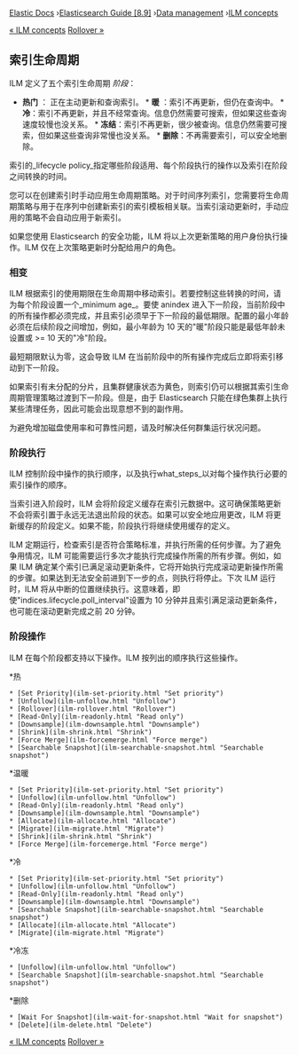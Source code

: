 

[Elastic Docs](/guide/) ›[Elasticsearch Guide [8.9]](index.md) ›[Data
management](data-management.md) ›[ILM concepts](ilm-concepts.md)

[« ILM concepts](ilm-concepts.md) [Rollover »](index-rollover.md)

## 索引生命周期

ILM 定义了五个索引生命周期 _阶段_：

* **热门** ： 正在主动更新和查询索引。  * **暖** ：索引不再更新，但仍在查询中。  * **冷**：索引不再更新，并且不经常查询。信息仍然需要可搜索，但如果这些查询速度较慢也没关系。  * **冻结**：索引不再更新，很少被查询。信息仍然需要可搜索，但如果这些查询非常慢也没关系。  * **删除**：不再需要索引，可以安全地删除。

索引的_lifecycle policy_指定哪些阶段适用、每个阶段执行的操作以及索引在阶段之间转换的时间。

您可以在创建索引时手动应用生命周期策略。对于时间序列索引，您需要将生命周期策略与用于在序列中创建新索引的索引模板相关联。当索引滚动更新时，手动应用的策略不会自动应用于新索引。

如果您使用 Elasticsearch 的安全功能，ILM 将以上次更新策略的用户身份执行操作。ILM 仅在上次策略更新时分配给用户的角色。

### 相变

ILM 根据索引的使用期限在生命周期中移动索引。若要控制这些转换的时间，请为每个阶段设置一个_minimum age_。要使 anindex 进入下一阶段，当前阶段中的所有操作都必须完成，并且索引必须早于下一阶段的最低期限。配置的最小年龄必须在后续阶段之间增加，例如，最小年龄为 10 天的"暖"阶段只能是最低年龄未设置或 >= 10 天的"冷"阶段。

最短期限默认为零，这会导致 ILM 在当前阶段中的所有操作完成后立即将索引移动到下一阶段。

如果索引有未分配的分片，且集群健康状态为黄色，则索引仍可以根据其索引生命周期管理策略过渡到下一阶段。但是，由于 Elasticsearch 只能在绿色集群上执行某些清理任务，因此可能会出现意想不到的副作用。

为避免增加磁盘使用率和可靠性问题，请及时解决任何群集运行状况问题。

### 阶段执行

ILM 控制阶段中操作的执行顺序，以及执行what_steps_以对每个操作执行必要的索引操作的顺序。

当索引进入阶段时，ILM 会将阶段定义缓存在索引元数据中。这可确保策略更新不会将索引置于永远无法退出阶段的状态。如果可以安全地应用更改，ILM 将更新缓存的阶段定义。如果不能，阶段执行将继续使用缓存的定义。

ILM 定期运行，检查索引是否符合策略标准，并执行所需的任何步骤。为了避免争用情况，ILM 可能需要运行多次才能执行完成操作所需的所有步骤。例如，如果 ILM 确定某个索引已满足滚动更新条件，它将开始执行完成滚动更新操作所需的步骤。如果达到无法安全前进到下一步的点，则执行将停止。下次 ILM 运行时，ILM 将从中断的位置继续执行。这意味着，即使"indices.lifecycle.poll_interval"设置为 10 分钟并且索引满足滚动更新条件，也可能在滚动更新完成之前 20 分钟。

### 阶段操作

ILM 在每个阶段都支持以下操作。ILM 按列出的顺序执行这些操作。

*热

    * [Set Priority](ilm-set-priority.html "Set priority")
    * [Unfollow](ilm-unfollow.html "Unfollow")
    * [Rollover](ilm-rollover.html "Rollover")
    * [Read-Only](ilm-readonly.html "Read only")
    * [Downsample](ilm-downsample.html "Downsample")
    * [Shrink](ilm-shrink.html "Shrink")
    * [Force Merge](ilm-forcemerge.html "Force merge")
    * [Searchable Snapshot](ilm-searchable-snapshot.html "Searchable snapshot")

*温暖

    * [Set Priority](ilm-set-priority.html "Set priority")
    * [Unfollow](ilm-unfollow.html "Unfollow")
    * [Read-Only](ilm-readonly.html "Read only")
    * [Downsample](ilm-downsample.html "Downsample")
    * [Allocate](ilm-allocate.html "Allocate")
    * [Migrate](ilm-migrate.html "Migrate")
    * [Shrink](ilm-shrink.html "Shrink")
    * [Force Merge](ilm-forcemerge.html "Force merge")

*冷

    * [Set Priority](ilm-set-priority.html "Set priority")
    * [Unfollow](ilm-unfollow.html "Unfollow")
    * [Read-Only](ilm-readonly.html "Read only")
    * [Downsample](ilm-downsample.html "Downsample")
    * [Searchable Snapshot](ilm-searchable-snapshot.html "Searchable snapshot")
    * [Allocate](ilm-allocate.html "Allocate")
    * [Migrate](ilm-migrate.html "Migrate")

*冷冻

    * [Unfollow](ilm-unfollow.html "Unfollow")
    * [Searchable Snapshot](ilm-searchable-snapshot.html "Searchable snapshot")

*删除

    * [Wait For Snapshot](ilm-wait-for-snapshot.html "Wait for snapshot")
    * [Delete](ilm-delete.html "Delete")

[« ILM concepts](ilm-concepts.md) [Rollover »](index-rollover.md)
